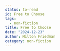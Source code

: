 ```yaml
---
status: to-read
id: Free to Choose
tags:
  - non-fiction
title: Free to Choose
date: "2024-12-23"
author: Milton Friedman
category: non-fiction
---
```

